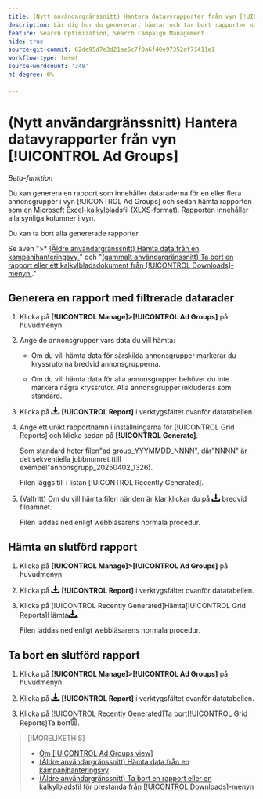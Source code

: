```yaml
---
title: (Nytt användargränssnitt) Hantera datavyrapporter från vyn [!UICONTROL Ad Groups]
description: Lär dig hur du genererar, hämtar och tar bort rapporter som innehåller datarader för en eller flera annonsgrupper i [!UICONTROL Ad Groups]-vyn.
feature: Search Optimization, Search Campaign Management
hide: true
source-git-commit: 62de95d7e3d21ae6c7f0a6f40e97352af71411e1
workflow-type: tm+mt
source-wordcount: '348'
ht-degree: 0%

---
```


# (Nytt användargränssnitt) Hantera datavyrapporter från vyn [!UICONTROL Ad Groups]

*Beta-funktion*

Du kan generera en rapport som innehåller dataraderna för en eller flera annonsgrupper i vyn [!UICONTROL Ad Groups] och sedan hämta rapporten som en Microsoft Excel-kalkylbladsfil (XLXS-format). Rapporten innehåller alla synliga kolumner i vyn.

Du kan ta bort alla genererade rapporter.

Se även &quot;>* [(Äldre användargränssnitt) Hämta data från en kampanjhanteringsvy ](/help/search-social-commerce/common-tasks/navigation-editing-selection/download.md)&quot; och &quot;[(gammalt användargränssnitt) Ta bort en rapport eller ett kalkylbladsdokument från [!UICONTROL Downloads]-menyn ](/help/search-social-commerce/common-tasks/navigation-editing-selection/download-delete-data.md).&quot;

## Generera en rapport med filtrerade datarader

1. Klicka på **[!UICONTROL Manage]>[!UICONTROL Ad Groups]** på huvudmenyn.

1. Ange de annonsgrupper vars data du vill hämta:

   * Om du vill hämta data för särskilda annonsgrupper markerar du kryssrutorna bredvid annonsgrupperna.

   * Om du vill hämta data för alla annonsgrupper behöver du inte markera några kryssrutor. Alla annonsgrupper inkluderas som standard.

1. Klicka på ![Hämta](/help/search-social-commerce/assets/download.png "Hämta") **[!UICONTROL Report]** i verktygsfältet ovanför datatabellen.

1. Ange ett unikt rapportnamn i inställningarna för [!UICONTROL Grid Reports] och klicka sedan på **[!UICONTROL Generate]**.

   Som standard heter filen&quot;ad group_YYYMMDD_NNNN&quot;, där&quot;NNNN&quot; är det sekventiella jobbnumret (till exempel&quot;annonsgrupp_20250402_1326).

   Filen läggs till i listan [!UICONTROL Recently Generated].

1. (Valfritt) Om du vill hämta filen när den är klar klickar du på ![Hämta](/help/search-social-commerce/assets/download.png "Hämta") bredvid filnamnet.

   Filen laddas ned enligt webbläsarens normala procedur.

## Hämta en slutförd rapport

1. Klicka på **[!UICONTROL Manage]>[!UICONTROL Ad Groups]** på huvudmenyn.

1. Klicka på ![Hämta](/help/search-social-commerce/assets/download.png "Hämta") **[!UICONTROL Report]** i verktygsfältet ovanför datatabellen.

1. Klicka på [!UICONTROL Recently Generated]Hämta[!UICONTROL Grid Reports]Hämta![ bredvid filnamnet i listan ](/help/search-social-commerce/assets/download.png " i dialogrutan ").

   Filen laddas ned enligt webbläsarens normala procedur.

## Ta bort en slutförd rapport

1. Klicka på **[!UICONTROL Manage]>[!UICONTROL Ad Groups]** på huvudmenyn.

1. Klicka på ![Hämta](/help/search-social-commerce/assets/download.png "Hämta") **[!UICONTROL Report]** i verktygsfältet ovanför datatabellen.

1. Klicka på [!UICONTROL Recently Generated]Ta bort[!UICONTROL Grid Reports]Ta bort![ bredvid filnamnet i listan ](/help/search-social-commerce/assets/delete-new.png " i dialogrutan ").

>[!MORELIKETHIS]
>
>* [Om [!UICONTROL Ad Groups view]](ad-group-view-about.md)
>* [(Äldre användargränssnitt) Hämta data från en kampanjhanteringsvy ](/help/search-social-commerce/common-tasks/navigation-editing-selection/download.md)
>* [(Äldre användargränssnitt) Ta bort en rapport eller en kalkylbladsfil för prestanda från [!UICONTROL Downloads]-menyn ](/help/search-social-commerce/common-tasks/navigation-editing-selection/download-delete-data.md)
